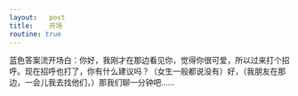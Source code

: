 ```yaml
---
layout:   post
title:    开场
routine: true
---
```


蓝色答案流开场白：你好，我刚才在那边看见你，觉得你很可爱，所以过来打个招呼。现在招呼也打了，你有什么建议吗？（女生一般都说没有）好，（我朋友在那边，一会儿我去找他们，）那我们聊一分钟吧……